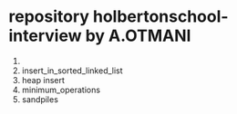 # repository holbertonschool-interview by A.OTMANI
1)
2) insert_in_sorted_linked_list
3) heap insert
4) minimum_operations
5) sandpiles
